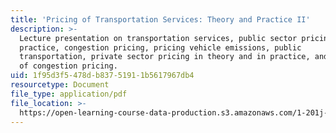 ```yaml
---
title: 'Pricing of Transportation Services: Theory and Practice II'
description: >-
  Lecture presentation on transportation services, public sector pricing in
  practice, congestion pricing, pricing vehicle emissions, public
  transportation, private sector pricing in theory and in practice, and examples
  of congestion pricing.
uid: 1f95d3f5-478d-b837-5191-1b5617967db4
resourcetype: Document
file_type: application/pdf
file_location: >-
  https://open-learning-course-data-production.s3.amazonaws.com/1-201j-transportation-systems-analysis-demand-and-economics-fall-2008/1f95d3f5478db83751911b5617967db4_MIT1_201JF08_lec13.pdf
---
```

